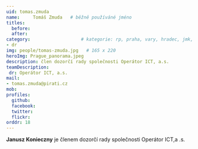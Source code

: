 ```yaml
---
uid: tomas.zmuda
name:     Tomáš Zmuda  	# běžně používáné jméno
titles:
  before: 
  after:
category:                 	# kategorie: rp, praha, vary, hradec, jmk, senat
- dr
img: people/tomas-zmuda.jpg   # 165 x 220
heroImg: Prague_panorama.jpeg
description: člen dozorčí rady společnosti Operátor ICT, a.s.
teamDescription:
 dr: Operátor ICT, a.s.
mail:
- tomas.zmuda@pirati.cz
mob:
profiles:
  github:       
  facebook:  
  twitter: 		  
  flickr:	
orddr: 18	  
---
```


**Janusz Konieczny** je členem dozorčí rady společnosti Operátor ICT,a .s.
